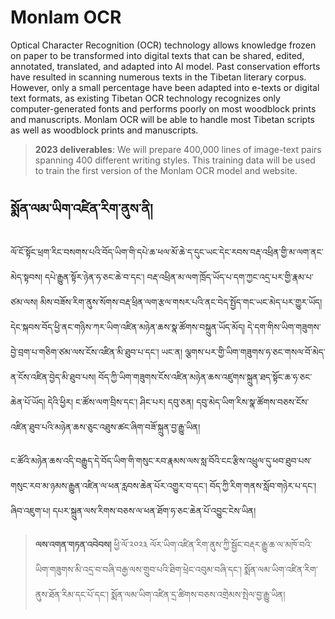 
# Monlam OCR

Optical Character Recognition (OCR) technology allows knowledge frozen on paper to be transformed into digital texts that can be shared, edited, annotated, translated, and adapted into AI model. Past conservation efforts have resulted in scanning numerous texts in the Tibetan literary corpus. However, only a small percentage have been adapted into e-texts or digital text formats, as existing Tibetan OCR technology recognizes only computer-generated fonts and performs poorly on most woodblock prints and manuscripts. Monlam OCR will be able to handle most Tibetan scripts as well as woodblock prints and manuscripts.

> **2023 deliverables**: We will prepare 400,000 lines of image-text pairs spanning 400 different writing styles. This training data will be used to train the first version of the Monlam OCR model and website.

## སྨོན་ལམ་ཡིག་འཛིན་རིག་ནུས་ནི། 
ལོ་ངོ་སྟོང་ཕྲག་རིང་བསགས་པའི་བོད་ཡིག་གི་དཔེ་ཆ་ཕལ་མོ་ཆེ་ད་དུང་ཡང་དེང་རབས་བརྡ་འཕྲིན་གྱི་མ་ལག་ནང་མེད་སྟབས། དཔེ་རྒྱུན་སྟོར་ཉེན་ཧ་ཅང་ཆེ་བ་དང་། བརྡ་འཕྲིན་མ་ལག་ཁྲོད་ཡོད་པ་དག་ཀྱང་འདྲ་པར་གྱི་རྣམ་པ་ཙམ་ལས། མིས་བཟོས་རིག་ནུས་སོགས་བརྡ་ཕྲིན་ལག་རྩལ་གསར་པའི་ནང་བེད་སྤྱོད་གང་ཡང་མེད་པར་གྱུར་ཡོད། དེང་སྐབས་བོད་ཕྱི་ནང་གཉིས་ཀར་ཡིག་འཛིན་མཉེན་ཆས་སྣ་ཚོགས་བསྐྲུན་ཡོད་མོད། དེ་དག་གིས་ཡིག་གཟུགས་བྱེ་བྲག་པ་གཅིག་ཙམ་ལས་ངོས་འཛིན་མི་ཐུབ་པ་དང་། ཡང་ན། ལྕགས་པར་གྱི་ཡིག་གཟུགས་ཧ་ཅང་གསལ་བོ་མེད་ན་ངོས་འཛིན་བྱེད་མི་ཐུབ་པས། བོད་ཀྱི་ཡིག་གཟུགས་ངོས་འཛིན་མཉེན་ཆས་འཛུགས་སྐྲུན་ཐད་སྟོང་ཆ་ཧ་ཅང་ཆེན་པོ་ཡོད། དེའི་ཕྱིར། ང་ཚོས་ལག་བྲིས་དང་། ཤིང་པར། དབུ་ཅན། དབུ་མེད་ཡིག་རིས་སྣ་ཚོགས་བཅས་ངོས་འཛིན་ཐུབ་པའི་མཉེན་ཆས་ཅུང་འཐུས་ཚང་ཞིག་བཟོ་སྐྲུན་བྱ་རྒྱུ་ཡིན། 

ང་ཚོའི་མཉེན་ཆས་འདི་བརྒྱུད་དེ་བོད་ཡིག་གི་གསུང་རབ་རྣམས་ལས་སླ་བོའི་ངང་རྩིས་འཕྲུལ་དུ་ཕབ་ཐུབ་པས་གསུང་རབ་མ་ཉམས་རྒྱུན་འཛིན་ལ་ཕན་རླབས་ཆེན་པོར་འགྱུར་བ་དང་། བོད་ཀྱི་རིག་གནས་སློབ་གཉེར་པ་དང་། ཞིབ་འཇུག་པ། དཔར་སྐྲུན་ལས་རིགས་བཅས་ལ་ཕན་ཐོག་ཧ་ཅང་ཆེན་པོ་འབྱུང་ངེས་ཡིན། 

> **ལས་འགན་གཏན་འབེབས།** ཕྱི་ལོ་༢༠༢༣ ལོར་ཡིག་འཛིན་རིག་ནུས་ཀྱི་སྦྱོང་བརྡར་རྒྱུ་ཆ་ལ་མཁོ་བའི་ཡིག་གཟུགས་མི་འདྲ་བ་བཞི་བརྒྱ་ལས་གྲུབ་པའི་ཐིག་ཕྲེང་འབུམ་བཞི་དང་། སྨོན་ལམ་ཡིག་འཛིན་རིག་ནུས་ཐོན་རིམ་དང་པོ་དང་། སྨོན་ལམ་ཡིག་འཛིན་དྲ་ཚིགས་བཅས་འགྲེམས་སྤེལ་བྱ་རྒྱུ་ཡིན། 
